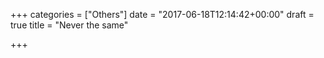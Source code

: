 +++
categories = ["Others"]
date = "2017-06-18T12:14:42+00:00"
draft = true
title = "Never the same"

+++
